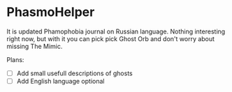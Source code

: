 # PhasmoHelper

It is updated Phamophobia journal on Russian language. Nothing interesting right now, but with it you can pick pick Ghost Orb and don't worry about missing The Mimic.

Plans:

* [ ] Add small usefull descriptions of ghosts
* [ ] Add English language optional
